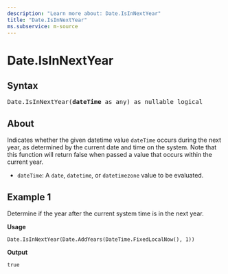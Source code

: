 ```yaml
---
description: "Learn more about: Date.IsInNextYear"
title: "Date.IsInNextYear"
ms.subservice: m-source
---
```

# Date.IsInNextYear

## Syntax

<pre>
Date.IsInNextYear(<b>dateTime</b> as any) as nullable logical
</pre>

## About

Indicates whether the given datetime value `dateTime` occurs during the next year, as determined by the current date and time on the system. Note that this function will return false when passed a value that occurs within the current year.

* `dateTime`: A `date`, `datetime`, or `datetimezone` value to be evaluated.

## Example 1

Determine if the year after the current system time is in the next year.

**Usage**

```powerquery-m
Date.IsInNextYear(Date.AddYears(DateTime.FixedLocalNow(), 1))
```

**Output**

`true`
